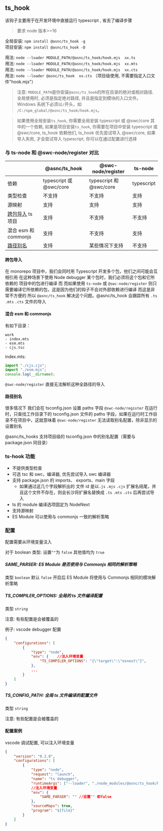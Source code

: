 ## ts_hook

该钩子主要用于在开发环境中直接运行 typescript , 省去了编译步骤

> 要求 node 版本>=16

全局安装: `npm install @asnc/ts_hook -g`\
项目安装: `npm install @asnc/ts_hook -D`

用法: `node --loader MODULE_PATH/@asnc/ts_hook/hook.mjs  xx.ts`\
用法: `node --loader MODULE_PATH/@asnc/ts_hook/hook.mjs  xx.mts`\
用法: `node --loader MODULE_PATH/@asnc/ts_hook/hook.mjs  xx.cts`\
用法: `node --loader @asnc/ts_hook  xx.cts` （项目级使用, 不需要指定入口文件"hook.mjs"）

> 注意: `MODULE_PATH`是你安装`@asnc/ts_hook`的所在目录的绝对或相对路径. 全局使用时, 必须是指定绝对路径, 并且是指定到模块的入口文件。Windows 系统下必须以`/`开头，如 `/C:/npm_global/@asnc/ts_hook/hook.mjs`。

> 如果使用全局安装`ts_hook`, 你需要全局安装 typescript 或 @swc/core 其中的一个依赖, 如果是项目安装`ts_hook`, 你需要在项目中安装 typescript 或 @swc/core, ts_hook 依赖他们, ts_hook 优先尝试导入 @swc/core, 如果导入失败, 才会尝试导入 typescript, 你可以在通过配置进行选择

### 与 ts-node 和 @swc-node/register 对比

|                               | @asnc/ts_hook          | @swc-node/register      | ts-node    |
| ----------------------------- | ---------------------- | ----------------------- | ---------- |
| 依赖                          | typescript 或@swc/core | typescript 和 @swc/core | typescript |
| 类型检查                      | 不支持                 | 不支持                  | 支持       |
| 源映射                        | 支持                   | 支持                    | 支持       |
| [跨包导入](#跨包导入) ts 项目 | 支持                   | 不支持                  | 不支持     |
| 混合 esm 和 commonjs          | 支持                   | 不支持                  | 支持       |
| [路径别名](#路径别名)         | 支持                   | 某些情况下支持          | 不支持     |

#### 跨包导入

在 monorepo 项目中，我们会同时用 Typescript 开发多个包，他们之间可能会互相引用
在这种场景下使用 Node debugger 某个包时，我们必须将这个包和它所依赖的 项目中的包进行编译
而
而如果使用 `ts-node` 或 `@swc-node/register` 则只需要编译它所依赖的包，这是因为他们的钩子不会对外部依赖进行编译
而这是非常不方便的
所以 `@asnc/ts_hook` 解决这个问题。@asnc/ts_hook 会跟踪所有 `.ts` `.mts` `.cts` 文件的导入

#### 混合 esm 和 commonjs

有如下目录：

```
work
- index.mts
- esm.mts
- cjs.tsc
```

index.mts:

```typescript
import "./cjs.cjs";
import "./esm.mjs";
console.log(__dirname);
```

`@swc-node/register` 直接无法解析这种全路径的导入

#### 路径别名

很多情况下 我们会在 tsconfig.json 设置 paths 字段
`@swc-node/register` 在运行时，只查找工作目录下的 tsconfig.json 文件的 paths 字段，如果在运行时工作目录不在项目中，这就意味着 `@swc-node/register` 无法读取别名配置，除非显示的设置别名

@asnc/ts_hooks 支持项目级的 tsconfig.json 中的别名配置（需要与 package.json 同目录）

### ts-hook 功能

-   不提供类型检查
-   可选 tsc 和 swc，编译器, 优先尝试导入 swc 编译器
-   支持 package.json 的 imports、 exports、main 字段
    -   如果通过这几个字段解析出的 文件 id 是以`.js` `.mjs` `.cjs` 扩展名结尾，并且这个文件不存在，则会长沙将扩展名替换成 `.ts` `.mts` `.cts` 后再尝试导入
-   ts 的 module 编译选项固定为 NodeNext
-   支持源映射
-   ES Module 可以使用与 commonjs 一致的解析策略

### 配置

配置需要从环境变量注入

对于 boolean 类型: 设置`""`为 `false` 其他值均为 `true`

##### SAME_PARSER: ES Module 是否使用与 Commonjs 相同的解析策略

类型 `boolean` 默认 `false`
开启后 ES Module 将使用与 Commonjs 相同的模块解析策略

##### TS_COMPILER_OPTIONS: 全局的 ts 文件编译配置

类型 `string`

注意: 有些配置是会被覆盖的

例子: vscode debugger 配置

```json
{
    "configurations": [
        {
            "type": "node",
            "env": {    //注入环境变量
                "TS_COMPILER_OPTIONS": "{\"target\":\"esnext\"}",
            },
            ...
        }
    ]
}
```

##### TS_CONFIG_PATH: 全局 ts 文件编译的配置文件

类型 `string`

注意: 有些配置是会被覆盖的

#### 配置案例

vscode 调试配置, 可以注入环境变量

```json
{
    "version": "0.2.0",
    "configurations": [
        {
            "type": "node",
            "request": "launch",
            "name": "ts debugger",
            "runtimeArgs": ["--loader", "./node_modules/@asnc/ts_hook/hook.mjs"], //使用loader
            //注入环境变量
            "env": {
                "SAME_PARSER": "" //设置"" 即false
            },
            "sourceMaps": true,
            "program": "${file}"
        }
    ]
}
```
